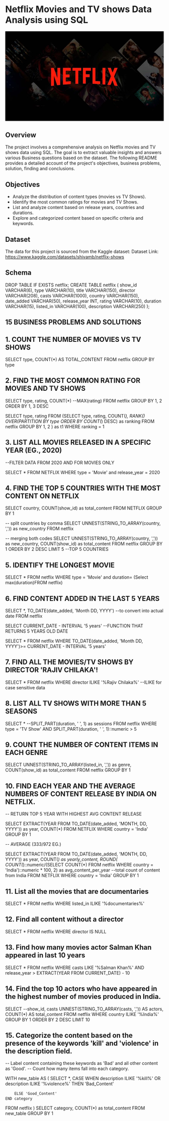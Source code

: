 # Netflix Movies and TV shows Data Analysis using SQL
![Netflix Logo](https://github.com/fanTaestic/netflix_sql_project/blob/main/Netflix%20frenar%C3%A1%20a%20los%20usuarios%20que%20comparten%20la%20contrase%C3%B1a.jpeg)

## Overview
The project involves a comprehensive analysis on Netflix movies and TV shows data using SQL. The goal is to extract valuable insights and answers various Business questions based on the dataset. The following README provides a detailed account of the project's objectives, business problems, solution, finding and conclusions.

## Objectives
- Analyze the distribution of content types (movies vs TV Shows).
- Identify the most common ratings for movies and TV Shows.
- List and analyze content based on release years, countries and durations.
- Explore and categorized content based on specific criteria and keywords.

## Dataset
The data for this project is sourced from the Kaggle dataset:
Dataset Link: https://www.kaggle.com/datasets/shivamb/netflix-shows

## Schema

DROP TABLE IF EXISTS netflix;
CREATE TABLE netflix
(
   show_id	VARCHAR(6),
   type VARCHAR(10),
   title VARCHAR(150),
   director	VARCHAR(208),
   casts VARCHAR(1000),
   country VARCHAR(150),
   date_added VARCHAR(50),
   release_year	INT,
   rating VARCHAR(10),
   duration	VARCHAR(15),
   listed_in VARCHAR(100),
   description VARCHAR(250)
);

## 15 BUSINESS PROBLEMS AND SOLUTIONS

## 1. COUNT THE NUMBER OF MOVIES VS TV SHOWS

SELECT type,
COUNT(*) AS TOTAL_CONTENT
FROM netflix
GROUP BY type

## 2. FIND THE MOST COMMON RATING FOR MOVIES AND TV SHOWS

SELECT 
    type,
    rating,
COUNT(*)
--MAX(rating)
FROM netflix
GROUP BY 1, 2
ORDER BY 1, 3 DESC



SELECT 
	   type,
	   rating
FROM 
	(SELECT 
	   type,
	   rating,
	   COUNT(*),
	   RANK() OVER(PARTITION BY type ORDER BY COUNT(*) DESC) as ranking
	FROM netflix
	GROUP BY 1, 2
) as t1
WHERE 
	ranking = 1
  
## 3. LIST ALL MOVIES RELEASED IN A SPECIFIC YEAR (EG., 2020)
   --FILTER DATA FROM 2020 AND FOR MOVIES ONLY
   
SELECT * FROM NETFLIX
WHERE 
	type = 'Movie'
	and release_year = 2020

## 4. FIND THE TOP 5 COUNTRIES WITH THE MOST CONTENT ON NETFLIX

SELECT 
	country,
	COUNT(show_id) as total_content
FROM NETFLIX
GROUP BY 1

-- split countries by comma 
SELECT 
	UNNEST(STRING_TO_ARRAY(country, ',')) as new_country
FROM netflix

-- merging both codes
SELECT 
	UNNEST(STRING_TO_ARRAY(country, ',')) as new_country,
	COUNT(show_id) as total_content
FROM netflix
GROUP BY 1
ORDER BY 2 DESC
LIMIT 5 --TOP 5 COUNTRIES



## 5. IDENTIFY THE LONGEST MOVIE

SELECT * FROM netflix
WHERE 
	type = 'Movie'
	and
	duration= (Select max(duration)FROM netflix)

## 6. FIND CONTENT ADDED IN THE LAST 5 YEARS

SELECT *,
	TO_DATE(date_added, 'Month DD, YYYY')   --to convert into actual date
FROM netflix 

SELECT CURRENT_DATE - INTERVAL '5 years' --FUNCTION THAT RETURNS 5 YEARS OLD DATE

SELECT *
FROM netflix 
WHERE 
	TO_DATE(date_added, 'Month DD, YYYY')>= CURRENT_DATE - INTERVAL '5 years'
	

## 7. FIND ALL THE MOVIES/TV SHOWS BY DIRECTOR 'RAJIV CHILAKA'!

SELECT * FROM netflix
WHERE director ILIKE '%Rajiv Chilaka%'    --ILIKE for case sensitive data



## 8. LIST ALL TV SHOWS WITH MORE THAN 5 SEASONS

SELECT *
	--SPLIT_PART(duration, ' ', 1) as sessions
FROM netflix
WHERE 
	type = 'TV Show'
	AND
	SPLIT_PART(duration, ' ', 1)::numeric > 5 


## 9. COUNT THE NUMBER OF CONTENT ITEMS IN EACH GENRE 

SELECT
	UNNEST(STRING_TO_ARRAY(listed_in, ',')) as genre,
	COUNT(show_id) as total_content
FROM netflix
GROUP BY 1


## 10. FIND EACH YEAR AND THE AVERAGE NUMBERS OF CONTENT RELEASE BY INDIA ON NETFLIX. 
-- RETURN TOP 5 YEAR WITH HIGHEST AVG CONTENT RELEASE

SELECT
	EXTRACT(YEAR FROM TO_DATE(date_added, 'MONTH, DD, YYYY')) as year,
	COUNT(*)
FROM NETFLIX
WHERE country = 'India'
GROUP BY 1

-- AVERAGE (333/972 EG.)

SELECT
	EXTRACT(YEAR FROM TO_DATE(date_added, 'MONTH, DD, YYYY')) as year,
	COUNT(*) as yearly_content,
	ROUND(
	COUNT(*)::numeric/(SELECT COUNT(*) FROM netflix WHERE country = 'India')::numeric * 
	100, 2) as avg_content_per_year
	--total count of content from India
FROM NETFLIX
WHERE country = 'India'
GROUP BY 1


## 11. List all the movies that are documentaries

SELECT * FROM netflix
WHERE
	listed_in ILIKE '%documentaries%'


## 12. Find all content without a director 

SELECT * FROM netflix
WHERE
	director IS NULL


## 13. Find how many movies actor Salman Khan appeared in last 10 years

SELECT * FROM netflix
WHERE
	casts LIKE '%Salman Khan%'
	AND 
	release_year > EXTRACT(YEAR FROM CURRENT_DATE) - 10


## 14. Find the top 10 actors who have appeared in the highest number of movies produced in India.

SELECT 
--show_id, casts
UNNEST(STRING_TO_ARRAY(casts, ',')) AS actors,
COUNT(*) AS total_content
FROM netflix 
WHERE country ILIKE '%India%'
GROUP BY 1
ORDER BY 2 DESC
LIMIT 10



## 15. Categorize the content based on the presence of the keywords 'kill' and 'violence' in the description field.
-- Label content containing these keywords as 'Bad' and all other content as 'Good'. 
-- Count how many items fall into each category.


WITH new_table
AS 
(
SELECT 
*,
	CASE 
	WHEN description ILIKE '%kill%' OR 
		description ILIKE '%violence%' THEN 'Bad_Content'

		ELSE 'Good_Content'
	END category
FROM netflix
)
SELECT
	category,
	COUNT(*) as total_content
FROM new_table
GROUP BY 1
